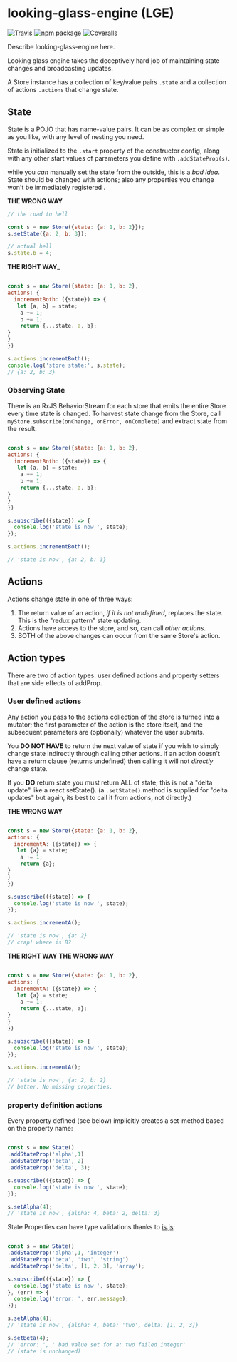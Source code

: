 # looking-glass-engine (LGE)

[![Travis][build-badge]][build]
[![npm package][npm-badge]][npm]
[![Coveralls][coveralls-badge]][coveralls]

Describe looking-glass-engine here.

[build-badge]: https://img.shields.io/travis/user/repo/master.png?style=flat-square
[build]: https://travis-ci.org/user/repo

[npm-badge]: https://img.shields.io/npm/v/npm-package.png?style=flat-square
[npm]: https://www.npmjs.org/package/npm-package

[coveralls-badge]: https://img.shields.io/coveralls/user/repo/master.png?style=flat-square
[coveralls]: https://coveralls.io/github/user/repo

Looking glass engine takes the deceptively hard job of maintaining state
changes and broadcasting updates. 

A Store instance has a collection of key/value pairs `.state` and a
collection of actions `.actions` that change state. 

## State 

State is a POJO that has name-value pairs. It can be as complex or simple as you like, 
with any level of nesting you need. 

State is initialized to the `.start` property of the constructor config,
along with any other start values of parameters you define with `.addStateProp(s)`.

while you *can* manually set the state from the outside, this is a *bad idea*.
State should be changed with actions; also any properties you change won't be 
immediately registered .

**THE WRONG WAY**

```javascript
// the road to hell

const s = new Store({state: {a: 1, b: 2}});
s.setState({a: 2, b: 3});

// actual hell
s.state.b = 4;
```

**THE RIGHT WAY**_

```javascript

const s = new Store({state: {a: 1, b: 2},
actions: {
  incrementBoth: ({state}) => {
   let {a, b} = state;
    a += 1;
    b += 1;
    return {...state. a, b};
}
}
})

s.actions.incrementBoth();
console.log('store state:', s.state);
// {a: 2, b: 3}

```

### Observing State

There is an RxJS BehaviorStream for each store that emits the entire Store every time
state is changed. To harvest state change from the Store,
call `myStore.subscribe(onChange, onError, onComplete)` and extract state from the result:

```javascript

const s = new Store({state: {a: 1, b: 2},
actions: {
  incrementBoth: ({state}) => {
   let {a, b} = state;
    a += 1;
    b += 1;
    return {...state. a, b};
}
}
})

s.subscribe(({state}) => {
  console.log('state is now ', state);
});

s.actions.incrementBoth();

// 'state is now', {a: 2, b: 3}

```

## Actions

Actions change state in one of three ways:

1. The return value of an action, *if it is not undefined*, replaces the state.
   This is the "redux pattern" state updating.
2. Actions have access to the store, and so, can call *other actions*. 
3. BOTH of the above changes can occur from the same Store's action. 

## Action types

There are two of action types: user defined actions and property setters that
are side effects of addProp. 

### User defined actions

Any action you pass to the actions collection of the store is turned into a mutator;
the first parameter of the action is the store itself, and the subsequent parameters
are (optionally) whatever the user submits.

You **DO NOT HAVE** to return the next value of state if you wish to simply change state
indirectly through calling other actions. if an action doesn't have a return clause
(returns undefined) then calling it will not *directly* change state. 

If you **DO** return state you must return ALL of state; this is not a "delta update" like
a react setState(). (a `.setState()` method is supplied for "delta updates" but again,
its best to call it from actions, not directly.)

**THE WRONG WAY**

```javascript

const s = new Store({state: {a: 1, b: 2},
actions: {
  incrementA: ({state}) => {
   let {a} = state;
    a += 1;
    return {a};
}
}
})

s.subscribe(({state}) => {
  console.log('state is now ', state);
});

s.actions.incrementA();

// 'state is now', {a: 2}
// crap! where is B?

```

**THE RIGHT WAY**
**THE WRONG WAY**

```javascript

const s = new Store({state: {a: 1, b: 2},
actions: {
  incrementA: ({state}) => {
   let {a} = state;
    a += 1;
    return {...state, a};
}
}
})

s.subscribe(({state}) => {
  console.log('state is now ', state);
});

s.actions.incrementA();

// 'state is now', {a: 2, b: 2}
// better. No missing properties.

```

### property definition actions

Every property defined (see below) implicitly creates a set-method based on the property name:

```javascript

const s = new State()
.addStateProp('alpha',1)
.addStateProp('beta', 2)
.addStateProp('delta', 3);

s.subscribe(({state}) => {
  console.log('state is now ', state);
});

s.setAlpha(4);
// 'state is now', {alpha: 4, beta: 2, delta: 3}

```

State Properties can have type validations thanks to [is.js](http://is.js.org):

```javascript

const s = new State()
.addStateProp('alpha',1, 'integer')
.addStateProp('beta', 'two', 'string')
.addStateProp('delta', [1, 2, 3], 'array');

s.subscribe(({state}) => {
  console.log('state is now ', state);
}, (err) => {
  console.log('error: ', err.message);
});

s.setAlpha(4);
// 'state is now', {alpha: 4, beta: 'two', delta: [1, 2, 3]}

s.setBeta(4);
// 'error: ', ' bad value set for a: two failed integer'
// (state is unchanged)
```

